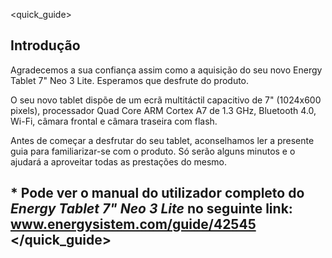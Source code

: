 <quick_guide>
## Introdução

Agradecemos a sua confiança assim como a aquisição do seu novo Energy Tablet 7" Neo 3 Lite. Esperamos que desfrute do produto.

O seu novo tablet dispõe de um ecrã multitáctil capacitivo de 7" (1024x600 pixels), processador Quad Core ARM Cortex A7 de 1.3 GHz, Bluetooth 4.0, Wi-Fi, câmara frontal e câmara traseira com flash.

Antes de começar a desfrutar do seu tablet, aconselhamos ler a presente guia para familiarizar-se com o produto. Só serão alguns minutos e o ajudará a aproveitar todas as prestações do mesmo.

## <unique> * Pode ver o manual do utilizador completo do *Energy Tablet 7" Neo 3 Lite* no seguinte link: www.energysistem.com/guide/42545 </unique> </quick_guide>

